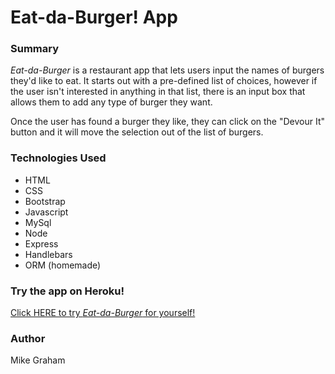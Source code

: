 # Eat-da-Burger! App
### Summary
*Eat-da-Burger* is a restaurant app that lets users input the names of burgers they'd like to eat. It starts out with a pre-defined list of choices, however if the user isn't interested in anything in that list, there is an input box that allows them to add any type of burger they want.

Once the user has found a burger they like, they can click on the "Devour It" button and it will move the selection out of the list of burgers.

### Technologies Used
+ HTML
+ CSS
+ Bootstrap
+ Javascript
+ MySql
+ Node
+ Express
+ Handlebars
+ ORM (homemade)

### Try the app on Heroku!
[Click HERE to try *Eat-da-Burger* for yourself!]()

### Author
Mike Graham
